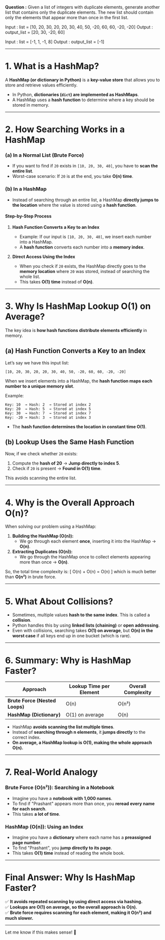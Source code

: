 **Question  :** Given a list of integers with duplicate elements, generate another list that contains only the duplicate elements. The new list should contain only the elements that appear more than once in the first list.

Input : list = [10, 20, 30, 20, 20, 30, 40, 50, -20, 60, 60, -20, -20]
Output : output_list = [20, 30, -20, 60]


Input :  list = [-1, 1, -1, 8]
Output : output_list = [-1]

---
# **1. What is a HashMap?**
A **HashMap (or dictionary in Python)** is a **key-value store** that allows you to store and retrieve values efficiently.

- In Python, **dictionaries (`dict`) are implemented as HashMaps**.
- A HashMap uses a **hash function** to determine where a key should be stored in memory.

---

# **2. How Searching Works in a HashMap**
### **(a) In a Normal List (Brute Force)**
- If you want to find if `20` exists in `[10, 20, 30, 40]`, you have to **scan the entire list**.
- Worst-case scenario: If `20` is at the end, you take **O(n) time**.

### **(b) In a HashMap**
- Instead of searching through an entire list, a HashMap **directly jumps to the location** where the value is stored using a **hash function**.

#### **Step-by-Step Process**
1. **Hash Function Converts a Key to an Index**
   - Example: If our input is `[10, 20, 30, 40]`, we insert each number into a HashMap.
   - A **hash function** converts each number into a **memory index**.

2. **Direct Access Using the Index**
   - When you check if `20` exists, the HashMap directly goes to the **memory location** where `20` was stored, instead of searching the whole list.
   - This takes **O(1) time** instead of **O(n)**.

---

# **3. Why Is HashMap Lookup O(1) on Average?**
The key idea is **how hash functions distribute elements efficiently** in memory.

## **(a) Hash Function Converts a Key to an Index**
Let’s say we have this input list:
```plaintext
[10, 20, 30, 20, 20, 30, 40, 50, -20, 60, 60, -20, -20]
```
When we insert elements into a HashMap, the **hash function maps each number to a unique memory slot**.

Example:
```plaintext
Key: 10  → Hash: 2  → Stored at index 2
Key: 20  → Hash: 5  → Stored at index 5
Key: 30  → Hash: 7  → Stored at index 7
Key: -20 → Hash: 3  → Stored at index 3
```
- The **hash function determines the location in constant time O(1)**.

## **(b) Lookup Uses the Same Hash Function**
Now, if we check whether `20` exists:
1. Compute the **hash of 20** → **Jump directly to index 5**.
2. Check if `20` is present → **Found in O(1) time**.

This avoids scanning the entire list.

---

# **4. Why is the Overall Approach O(n)?**
When solving our problem using a HashMap:
1. **Building the HashMap (O(n)):**
   - We go through each element **once**, inserting it into the HashMap → **O(n)**.
2. **Extracting Duplicates (O(n)):**
   - We go through the HashMap once to collect elements appearing more than once → **O(n)**.

So, the total time complexity is:
\[
O(n) + O(n) = O(n)
\]
which is much better than **O(n²)** in brute force.

---

# **5. What About Collisions?**
- Sometimes, multiple values **hash to the same index**. This is called a **collision**.
- Python handles this by using **linked lists (chaining)** or **open addressing**.
- Even with collisions, searching takes **O(1) on average**, but **O(n) in the worst case** if all keys end up in one bucket (which is rare).

---

# **6. Summary: Why is HashMap Faster?**
| Approach | Lookup Time per Element | Overall Complexity |
|----------|-------------------------|---------------------|
| **Brute Force (Nested Loops)** | O(n) | O(n²) |
| **HashMap (Dictionary)** | O(1) on average | O(n) |

- HashMap **avoids scanning the list multiple times**.
- Instead of **searching through n elements**, it **jumps directly** to the correct index.
- **On average, a HashMap lookup is O(1), making the whole approach O(n).**

---

# **7. Real-World Analogy**
### **Brute Force (O(n²)): Searching in a Notebook**
- Imagine you have a **notebook with 1,000 names**.
- To find if "Prashant" appears more than once, you **reread every name for each search**.
- This takes **a lot of time**.

### **HashMap (O(n)): Using an Index**
- Imagine you have a **dictionary** where each name has a **preassigned page number**.
- To find "Prashant", you **jump directly to its page**.
- This takes **O(1) time** instead of reading the whole book.

---

# **Final Answer: Why Is HashMap Faster?**
✅ **It avoids repeated scanning by using direct access via hashing.**  
✅ **Lookups are O(1) on average, so the overall approach is O(n).**  
✅ **Brute force requires scanning for each element, making it O(n²) and much slower.**  

---

Let me know if this makes sense! 🚀